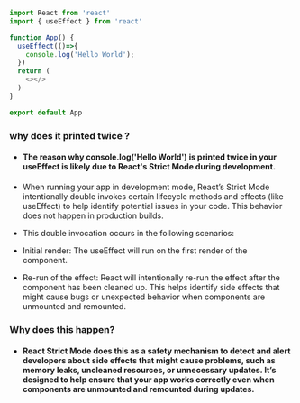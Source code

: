 ```javascript
import React from 'react'
import { useEffect } from 'react'

function App() {
  useEffect(()=>{
    console.log('Hello World');
  })
  return (
    <></>
  )
}

export default App
```

### why does it printed twice ?

- #### The reason why console.log('Hello World') is printed twice in your useEffect is likely due to React's Strict Mode during development.



- When running your app in development mode, React’s Strict Mode intentionally double invokes certain lifecycle methods and effects (like useEffect) to help identify potential issues in your code. This behavior does not happen in production builds.

- This double invocation occurs in the following scenarios:

- Initial render: The useEffect will run on the first render of the component.
- Re-run of the effect: React will intentionally re-run the effect after the component has been cleaned up. This helps identify side effects that might cause bugs or unexpected behavior when components are unmounted and remounted.


### Why does this happen?
- #### React Strict Mode does this as a safety mechanism to detect and alert developers about side effects that might cause problems, such as memory leaks, uncleaned resources, or unnecessary updates. It’s designed to help ensure that your app works correctly even when components are unmounted and remounted during updates.


